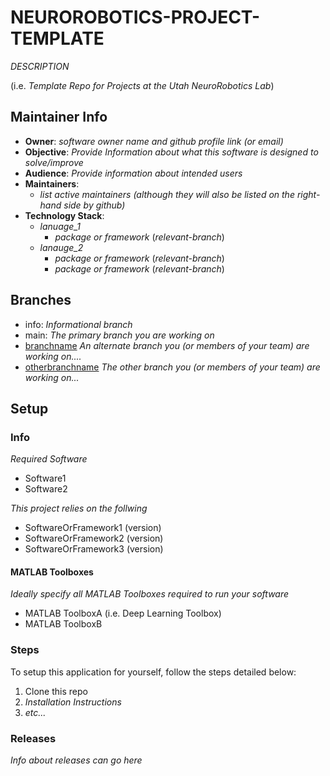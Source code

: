 # NEUROROBOTICS-PROJECT-TEMPLATE

*DESCRIPTION*

(i.e. *Template Repo for Projects at the Utah NeuroRobotics Lab*)

## Maintainer Info

- **Owner**: *software owner name and github profile link (or email)*
- **Objective**: *Provide Information about what this software is designed to solve/improve*
- **Audience**: *Provide information about intended users*
- **Maintainers**:
    - *list active maintainers (although they will also be listed on the right-hand side by github)*
- **Technology Stack**:
    - *lanuage_1*
        - *package or framework* (*relevant-branch*)
    - *lanauge_2*
        - *package or framework* (*relevant-branch*)
        - *package or framework* (*relevant-branch*)

## Branches

- info: *Informational branch*
- main: *The primary branch you are working on* 
- [branchname]() *An alternate branch you (or members of your team) are working on....*
- [otherbranchname]() *The other branch you (or members of your team) are working on...*

## Setup

### Info

*Required Software*
- Software1
- Software2

*This project relies on the follwing*
- SoftwareOrFramework1 (version)
- SoftwareOrFramework2 (version)
- SoftwareOrFramework3 (version)

#### MATLAB Toolboxes
*Ideally specify all MATLAB Toolboxes required to run your software*
- MATLAB ToolboxA (i.e. Deep Learning Toolbox)
- MATLAB ToolboxB

### Steps

To setup this application for yourself, follow the steps detailed below:

1. Clone this repo
2. *Installation Instructions*
3. *etc...*

### Releases

*Info about releases can go here*